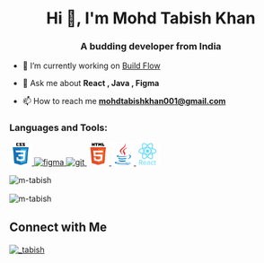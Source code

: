 <!DOCTYPE html>
<html lang="en">
<head>
    <meta charset="UTF-8">
    <meta name="viewport" content="width=device-width, initial-scale=1.0">
    
</head>
<body>
   <h1 align="center">Hi 👋, I'm Mohd Tabish Khan</h1>
<h3 align="center">A budding developer from India</h3>

- 🔭 I’m currently working on [Build Flow](https://m-tabish.github.io/leetcode_stats/)

- 💬 Ask me about **React , Java , Figma**

- 📫 How to reach me **mohdtabishkhan001@gmail.com** 
 
<a href= "[![Peerlist](https://github-readme-badge.peerlist.io/api/tabish)](https://peerlist.io/tabish)" target="_blank" rel="noreferrer"></a>


<h3 align="left">Languages and Tools:</h3>
<p align="left"> <a href="https://www.w3schools.com/css/" target="_blank" rel="noreferrer"> <img src="https://raw.githubusercontent.com/devicons/devicon/master/icons/css3/css3-original-wordmark.svg" alt="css3" width="40" height="40"/> </a> <a href="https://www.figma.com/" target="_blank" rel="noreferrer"> <img src="https://www.vectorlogo.zone/logos/figma/figma-icon.svg" alt="figma" width="40" height="40"/> </a> <a href="https://git-scm.com/" target="_blank" rel="noreferrer"> <img src="https://www.vectorlogo.zone/logos/git-scm/git-scm-icon.svg" alt="git" width="40" height="40"/> </a> <a href="https://www.w3.org/html/" target="_blank" rel="noreferrer"> <img src="https://raw.githubusercontent.com/devicons/devicon/master/icons/html5/html5-original-wordmark.svg" alt="html5" width="40" height="40"/> </a> <a href="https://www.java.com" target="_blank" rel="noreferrer"> <img src="https://raw.githubusercontent.com/devicons/devicon/master/icons/java/java-original.svg" alt="java" width="40" height="40"/> </a> <a href="https://reactjs.org/" target="_blank" rel="noreferrer"> <img src="https://raw.githubusercontent.com/devicons/devicon/master/icons/react/react-original-wordmark.svg" alt="react" width="40" height="40"/> </a> </p>

<p><img align="center" src="https://github-readme-stats.vercel.app/api/top-langs?username=m-tabish&show_icons=true&locale=en&layout=compact" alt="m-tabish" /></p>

<p><img align="center" src="https://github-readme-streak-stats.herokuapp.com/?user=m-tabish&" alt="m-tabish" /></p>
<h2>Connect with Me</h2>
<p align="left">
<a href="https://discord.gg/_tabish" target="blank"><img align="center" src="https://raw.githubusercontent.com/rahuldkjain/github-profile-readme-generator/master/src/images/icons/Social/discord.svg" alt="_tabish" height="30" width="40" /></a>
</p>
<a href = "[![Peerlist](https://github-readme-badge.peerlist.io/api/tabish)](https://peerlist.io/tabish)" target = _blank></a>
 
 
</body>
</html>
